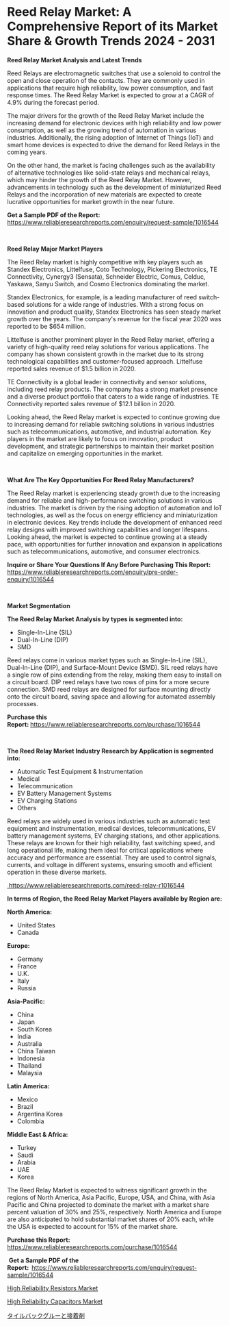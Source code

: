 <p><h1>Reed Relay Market: A Comprehensive Report of its Market Share & Growth Trends 2024 - 2031</h1></p><p><strong>Reed Relay Market Analysis and Latest Trends</strong></p>
<p><p>Reed Relays are electromagnetic switches that use a solenoid to control the open and close operation of the contacts. They are commonly used in applications that require high reliability, low power consumption, and fast response times. The Reed Relay Market is expected to grow at a CAGR of 4.9% during the forecast period.</p><p>The major drivers for the growth of the Reed Relay Market include the increasing demand for electronic devices with high reliability and low power consumption, as well as the growing trend of automation in various industries. Additionally, the rising adoption of Internet of Things (IoT) and smart home devices is expected to drive the demand for Reed Relays in the coming years.</p><p>On the other hand, the market is facing challenges such as the availability of alternative technologies like solid-state relays and mechanical relays, which may hinder the growth of the Reed Relay Market. However, advancements in technology such as the development of miniaturized Reed Relays and the incorporation of new materials are expected to create lucrative opportunities for market growth in the near future.</p></p>
<p><strong>Get a Sample PDF of the Report:&nbsp;</strong> <a href="https://www.reliableresearchreports.com/enquiry/request-sample/1016544">https://www.reliableresearchreports.com/enquiry/request-sample/1016544</a></p>
<p>&nbsp;</p>
<p><strong>Reed Relay Major Market Players</strong></p>
<p><p>The Reed Relay market is highly competitive with key players such as Standex Electronics, Littelfuse, Coto Technology, Pickering Electronics, TE Connectivity, Cynergy3 (Sensata), Schneider Electric, Comus, Celduc, Yaskawa, Sanyu Switch, and Cosmo Electronics dominating the market.</p><p>Standex Electronics, for example, is a leading manufacturer of reed switch-based solutions for a wide range of industries. With a strong focus on innovation and product quality, Standex Electronics has seen steady market growth over the years. The company's revenue for the fiscal year 2020 was reported to be $654 million.</p><p>Littelfuse is another prominent player in the Reed Relay market, offering a variety of high-quality reed relay solutions for various applications. The company has shown consistent growth in the market due to its strong technological capabilities and customer-focused approach. Littelfuse reported sales revenue of $1.5 billion in 2020.</p><p>TE Connectivity is a global leader in connectivity and sensor solutions, including reed relay products. The company has a strong market presence and a diverse product portfolio that caters to a wide range of industries. TE Connectivity reported sales revenue of $12.1 billion in 2020.</p><p>Looking ahead, the Reed Relay market is expected to continue growing due to increasing demand for reliable switching solutions in various industries such as telecommunications, automotive, and industrial automation. Key players in the market are likely to focus on innovation, product development, and strategic partnerships to maintain their market position and capitalize on emerging opportunities in the market.</p></p>
<p>&nbsp;</p>
<p><strong>What Are The Key Opportunities For Reed Relay Manufacturers?</strong></p>
<p><p>The Reed Relay market is experiencing steady growth due to the increasing demand for reliable and high-performance switching solutions in various industries. The market is driven by the rising adoption of automation and IoT technologies, as well as the focus on energy efficiency and miniaturization in electronic devices. Key trends include the development of enhanced reed relay designs with improved switching capabilities and longer lifespans. Looking ahead, the market is expected to continue growing at a steady pace, with opportunities for further innovation and expansion in applications such as telecommunications, automotive, and consumer electronics.</p></p>
<p><strong>Inquire or Share Your Questions If Any Before Purchasing This Report:</strong> <a href="https://www.reliableresearchreports.com/enquiry/pre-order-enquiry/1016544">https://www.reliableresearchreports.com/enquiry/pre-order-enquiry/1016544</a></p>
<p>&nbsp;</p>
<p><strong>Market Segmentation</strong></p>
<p><strong>The Reed Relay Market Analysis by types is segmented into:</strong></p>
<p><ul><li>Single-In-Line (SIL)</li><li>Dual-In-Line (DIP)</li><li>SMD</li></ul></p>
<p><p>Reed relays come in various market types such as Single-In-Line (SIL), Dual-In-Line (DIP), and Surface-Mount Device (SMD). SIL reed relays have a single row of pins extending from the relay, making them easy to install on a circuit board. DIP reed relays have two rows of pins for a more secure connection. SMD reed relays are designed for surface mounting directly onto the circuit board, saving space and allowing for automated assembly processes.</p></p>
<p><strong>Purchase this Report:&nbsp;</strong><a href="https://www.reliableresearchreports.com/purchase/1016544">https://www.reliableresearchreports.com/purchase/1016544</a></p>
<p>&nbsp;</p>
<p><strong>The Reed Relay Market Industry Research by Application is segmented into:</strong></p>
<p><ul><li>Automatic Test Equipment & Instrumentation</li><li>Medical</li><li>Telecommunication</li><li>EV Battery Management Systems</li><li>EV Charging Stations</li><li>Others</li></ul></p>
<p><p>Reed relays are widely used in various industries such as automatic test equipment and instrumentation, medical devices, telecommunications, EV battery management systems, EV charging stations, and other applications. These relays are known for their high reliability, fast switching speed, and long operational life, making them ideal for critical applications where accuracy and performance are essential. They are used to control signals, currents, and voltage in different systems, ensuring smooth and efficient operation in these diverse markets.</p></p>
<p><a href="https://www.reliableresearchreports.com/reed-relay-r1016544">&nbsp;https://www.reliableresearchreports.com/reed-relay-r1016544</a></p>
<p><strong>In terms of Region, the Reed Relay Market Players available by Region are:</strong></p>
<p>
    <p> <strong> North America: </strong>
        <ul>
            <li>United States</li>
            <li>Canada</li>
        </ul>
        </p> 
    <p> <strong> Europe: </strong>
        <ul>
            <li>Germany</li>
            <li>France</li>
            <li>U.K.</li>
            <li>Italy</li>
            <li>Russia</li>
        </ul>
        </p> 
    <p> <strong> Asia-Pacific: </strong>
        <ul>
            <li>China</li>
            <li>Japan</li>
            <li>South Korea</li>
            <li>India</li>
            <li>Australia</li>
            <li>China Taiwan</li>
            <li>Indonesia</li>
            <li>Thailand</li>
            <li>Malaysia</li>
        </ul>
        </p> 
    <p> <strong> Latin America: </strong>
        <ul>
            <li>Mexico</li>
            <li>Brazil</li>
            <li>Argentina Korea</li>
            <li>Colombia</li>
        </ul>
        </p> 
    <p> <strong> Middle East & Africa: </strong>
        <ul>
            <li>Turkey</li>
            <li>Saudi</li>
            <li>Arabia</li>
            <li>UAE</li>
            <li>Korea</li>
        </ul>
    </p>
    </p>
<p><p>The Reed Relay Market is expected to witness significant growth in the regions of North America, Asia Pacific, Europe, USA, and China, with Asia Pacific and China projected to dominate the market with a market share percent valuation of 30% and 25%, respectively. North America and Europe are also anticipated to hold substantial market shares of 20% each, while the USA is expected to account for 15% of the market share.</p></p>
<p><strong>Purchase this Report: </strong><a href="https://www.reliableresearchreports.com/purchase/1016544">https://www.reliableresearchreports.com/purchase/1016544</a></p>
<p>&nbsp;<strong>Get a Sample PDF of the Report:&nbsp;&nbsp;</strong><a href="https://www.reliableresearchreports.com/enquiry/request-sample/1016544">https://www.reliableresearchreports.com/enquiry/request-sample/1016544</a></p>
<p><strong></strong></p>
<p><p><a href="https://github.com/cecuraprangm/Market-Research-Report-List-3/blob/main/high-reliability-resistors-market.md">High Reliability Resistors Market</a></p><p><a href="https://github.com/fiixsa/Market-Research-Report-List-3/blob/main/high-reliability-capacitors-market.md">High Reliability Capacitors Market</a></p><p><a href="https://github.com/KaliMetz2023/Market-Research-Report-List-1/blob/main/8120787149543.md">タイルバックグルーと接着剤</a></p></p>